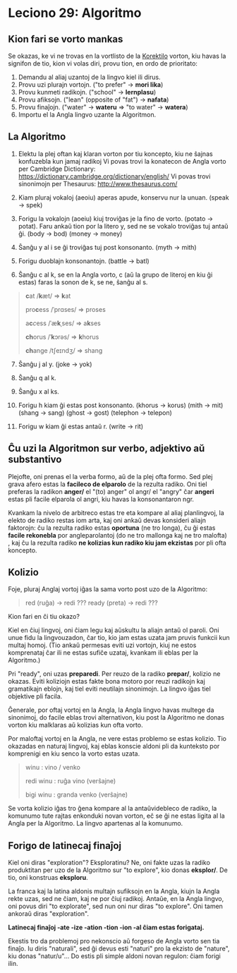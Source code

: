 # Leciono 29: Algoritmo

## Kion fari se vorto mankas

Se okazas, ke vi ne trovas en la vortlisto de la
[Korektilo](https://vanege.github.io/langugi-korekteru/) vorton, kiu havas la
signifon de tio, kion vi volas diri, provu tion, en ordo de prioritato:

1. Demandu al aliaj uzantoj de la lingvo kiel ili dirus.
2. Provu uzi plurajn vortojn. ("to prefer" -> **mori lika**)
3. Provu kunmeti radikojn. ("school" -> **lernplasu**)
4. Provu afiksojn. ("lean" (opposite of "fat") -> **nafata**)
5. Provu finaĵojn. ("water" -> **wateru** => "to water" -> **watera**)
6. Importu el la Angla lingvo uzante la Algoritmon.

## La Algoritmo

1. Elektu la plej oftan kaj klaran vorton por tiu koncepto, kiu ne ŝajnas konfuzebla kun jamaj radikoj
	Vi povas trovi la konatecon de Angla vorto per Cambridge Dictionary: <https://dictionary.cambridge.org/dictionary/english/>
	Vi povas trovi sinonimojn per Thesaurus: <http://www.thesaurus.com/>

2. Kiam pluraj vokaloj (aeoiu) aperas apude, konservu nur la unuan. (speak -> spek)

3. Forigu la vokalojn (aoeiu) kiuj troviĝas je la fino de vorto. (potato -> potat). Faru ankaŭ tion por la litero y, sed ne se vokalo troviĝas tuj antaŭ ĝi. (body -> bod) (money -> money)

4. Ŝanĝu y al i se ĝi troviĝas tuj post konsonanto. (myth -> mith)

5. Forigu duoblajn konsonantojn. (battle -> batl)

6. Ŝanĝu c al k, se en la Angla vorto, c (aŭ la grupo de literoj en kiu ĝi estas) faras la sonon de k, se ne, ŝanĝu al s.

> **c**at /**k**æt/ => **k**at
>
> pro**c**ess /ˈprɑses/ => proses
>
> a**c***c*ess /ˈæ**k**ˌses/ => a**k**ses
>
> **ch**orus /ˈ**k**ɔrəs/ => **k**horus
>
> **ch**ange /tʃeɪndʒ/ => shang

7. Ŝanĝu j al y. (joke -> yok)

8. Ŝanĝu q al k.

9. Ŝanĝu x al ks.

10. Forigu h kiam ĝi estas post konsonanto. (khorus -> korus) (mith -> mit) (shang -> sang) (ghost -> gost) (telephon -> telepon)

11. Forigu w kiam ĝi estas antaŭ r. (write -> rit)

## Ĉu uzi la Algoritmon sur verbo, adjektivo aŭ substantivo

Plejofte, oni prenas el la verba formo, aŭ de la plej ofta formo. Sed plej
grava afero estas la **facileco de elparolo** de la rezulta radiko. Oni tiel
preferas la radikon **anger/** el "(to) anger" ol angr/ el "angry" ĉar
**angeri** estas pli facile elparola ol angri, kiu havas la konsonantaron ngr.

Kvankam la nivelo de arbitreco estas tre eta kompare al aliaj planlingvoj, la
elekto de radiko restas iom arta, kaj oni ankaŭ devas konsideri aliajn
faktorojn: ĉu la rezulta radiko estas **oportuna** (ne tro longa), ĉu ĝi estas
**facile rekonebla** por angleparolantoj (do ne tro mallonga kaj ne tro malofta)
, kaj ĉu la rezulta radiko **ne kolizias kun radiko kiu jam ekzistas** por pli
ofta koncepto.

## Kolizio

Foje, pluraj Anglaj vortoj iĝas la sama vorto post uzo de la Algoritmo:
> red (ruĝa) -> redi ???
> ready (preta) -> redi ???

Kion fari en ĉi tiu okazo?

Kiel en ĉiuj lingvoj, oni ĉiam legu kaj aŭskultu la aliajn antaŭ ol paroli. Oni
unue fidu la lingvouzadon, ĉar tio, kio jam estas uzata jam pruvis funkcii kun
multaj homoj. (Tio ankaŭ permesas eviti uzi vortojn, kiuj ne estos komprenataj
ĉar ili ne estas sufiĉe uzataj, kvankam ili eblas per la Algoritmo.)

Pri "ready", oni uzas **preparedi**. Per reuzo de la radiko **prepar/**, kolizio
ne okazas. Eviti koliziojn estas fakte bona motoro por reuzi radikojn kaj
gramatikajn eblojn, kaj tiel eviti neutilajn sinonimojn. La lingvo iĝas tiel
objektive pli facila.

Ĝenerale, por oftaj vortoj en la Angla, la Angla lingvo havas multege da
sinonimoj, do facile eblas trovi alternativon, kiu post la Algoritmo ne donas
vorton kiu malklaras aŭ kolizias kun ofta vorto.

Por maloftaj vortoj en la Angla, ne vere estas problemo se estas kolizio. Tio
okazadas en naturaj lingvoj, kaj eblas konscie aldoni pli da kunteksto por
komprenigi en kiu senco la vorto estas uzata.

> winu : vino / venko
>
> redi winu : ruĝa vino (verŝajne)
>
> bigi winu : granda venko (verŝajne)

Se vorta kolizio iĝas tro ĝena kompare al la antaŭvidebleco de radiko, la
komunumo tute rajtas enkonduki novan vorton, eĉ se ĝi ne estas ligita al la
Angla per la Algoritmo. La lingvo apartenas al la komunumo.

## Forigo de latinecaj finaĵoj

Kiel oni diras "exploration"? Eksploratinu? Ne, oni fakte uzas la radiko
produktitan per uzo de la Algoritmo sur "to explore", kio donas **eksplor/**. De
tio, oni konstruas **eksploru**.

La franca kaj la latina aldonis multajn sufiksojn en la Angla, kiujn la Angla
rekte uzas, sed ne ĉiam, kaj ne por ĉiuj radikoj. Antaŭe, en la Angla lingvo,
oni povus diri "to explorate", sed nun oni nur diras "to explore". Oni tamen
ankoraŭ diras "exploration".

**Latinecaj finaĵoj -ate -ize -ation -tion -ion -al ĉiam estas forigataj.**

Ekestis tro da problemoj pro nekonscio aŭ forgeso de Angla vorto sen tia finaĵo.
Iu diris "naturali", sed ĝi devus esti "naturi" pro la ekzisto de "nature", kiu
donas "natur/u"... Do estis pli simple aldoni novan regulon: ĉiam forigi ilin.

